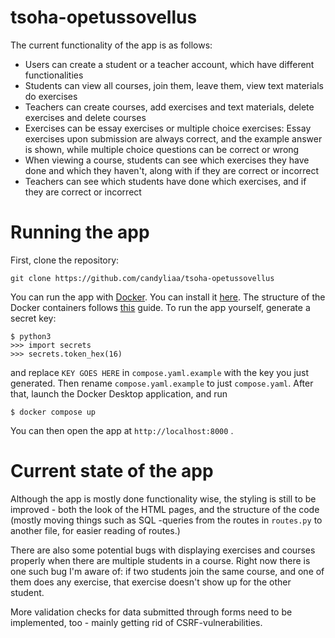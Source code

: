 # tsoha-opetussovellus
The current functionality of the app is as follows:
- Users can create a student or a teacher account, which have different functionalities
- Students can view all courses, join them, leave them, view text materials do exercises
- Teachers can create courses, add exercises and text materials, delete exercises and delete courses
- Exercises can be essay exercises or multiple choice exercises: Essay exercises upon submission are always correct, and the example answer is shown, while multiple choice questions can be correct or wrong
- When viewing a course, students can see which exercises they have done and which they haven't, along with if they are correct or incorrect
- Teachers can see which students have done which exercises, and if they are correct or incorrect

# Running the app
First, clone the repository:
```
git clone https://github.com/candyliaa/tsoha-opetussovellus
```
You can run the app with [Docker](https://www.docker.com/). You can install it [here](https://docs.docker.com/get-docker/).
The structure of the Docker containers follows [this](https://docs.docker.com/compose/gettingstarted/) guide.
To run the app yourself, generate a secret key: 
```
$ python3
>>> import secrets
>>> secrets.token_hex(16)
```
and replace `KEY GOES HERE` in `compose.yaml.example` with the key you just generated. Then rename `compose.yaml.example` to just `compose.yaml`.
After that, launch the Docker Desktop application, and run
```
$ docker compose up
```
You can then open the app at `http://localhost:8000` .

# Current state of the app
Although the app is mostly done functionality wise, the styling is still to be improved - both the look of the HTML pages, and the structure of the code (mostly moving things such as SQL -queries from the routes in `routes.py` to another file, for easier reading of routes.)

There are also some potential bugs with displaying exercises and courses properly when there are multiple students in a course.
Right now there is one such bug I'm aware of: if two students join the same course, and one of them does any exercise, that exercise doesn't show up for the other student. 

More validation checks for data submitted through forms need to be implemented, too - mainly getting rid of CSRF-vulnerabilities.
